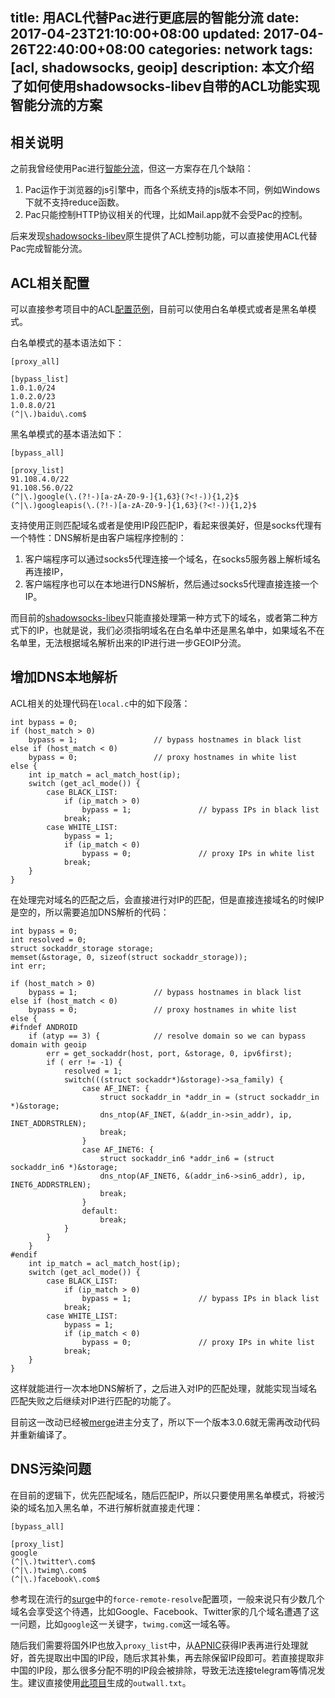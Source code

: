 title: 用ACL代替Pac进行更底层的智能分流
date: 2017-04-23T21:10:00+08:00
updated: 2017-04-26T22:40:00+08:00
categories: network
tags: [acl, shadowsocks, geoip]
description: 本文介绍了如何使用shadowsocks-libev自带的ACL功能实现智能分流的方案
---

## 相关说明

之前我曾经使用Pac进行[智能分流](https://darknode.in/network/write-efficient-pac/)，但这一方案存在几个缺陷：

1. Pac运作于浏览器的js引擎中，而各个系统支持的js版本不同，例如Windows下就不支持reduce函数。
2. Pac只能控制HTTP协议相关的代理，比如Mail.app就不会受Pac的控制。

后来发现[shadowsocks-libev](https://github.com/shadowsocks/shadowsocks-libev)原生提供了ACL控制功能，可以直接使用ACL代替Pac完成智能分流。

## ACL相关配置

可以直接参考项目中的ACL[配置范例](https://github.com/shadowsocks/shadowsocks-libev/tree/master/acl)，目前可以使用白名单模式或者是黑名单模式。

白名单模式的基本语法如下：

    [proxy_all]

    [bypass_list]
    1.0.1.0/24
    1.0.2.0/23
    1.0.8.0/21
    (^|\.)baidu\.com$

黑名单模式的基本语法如下：

    [bypass_all]

    [proxy_list]
    91.108.4.0/22
    91.108.56.0/22
    (^|\.)google(\.(?!-)[a-zA-Z0-9-]{1,63}(?<!-)){1,2}$
    (^|\.)googleapis(\.(?!-)[a-zA-Z0-9-]{1,63}(?<!-)){1,2}$

支持使用正则匹配域名或者是使用IP段匹配IP，看起来很美好，但是socks代理有一个特性：DNS解析是由客户端程序控制的：

1. 客户端程序可以通过socks5代理连接一个域名，在socks5服务器上解析域名再连接IP，
2. 客户端程序也可以在本地进行DNS解析，然后通过socks5代理直接连接一个IP。

而目前的[shadowsocks-libev](https://github.com/shadowsocks/shadowsocks-libev)只能直接处理第一种方式下的域名，或者第二种方式下的IP，也就是说，我们必须指明域名在白名单中还是黑名单中，如果域名不在名单里，无法根据域名解析出来的IP进行进一步GEOIP分流。

## 增加DNS本地解析

ACL相关的处理代码在`local.c`中的如下段落：

    int bypass = 0;
    if (host_match > 0)
        bypass = 1;                 // bypass hostnames in black list
    else if (host_match < 0)
        bypass = 0;                 // proxy hostnames in white list
    else {
        int ip_match = acl_match_host(ip);
        switch (get_acl_mode()) {
            case BLACK_LIST:
                if (ip_match > 0)
                    bypass = 1;               // bypass IPs in black list
                break;
            case WHITE_LIST:
                bypass = 1;
                if (ip_match < 0)
                    bypass = 0;               // proxy IPs in white list
                break;
        }
    }

在处理完对域名的匹配之后，会直接进行对IP的匹配，但是直接连接域名的时候IP是空的，所以需要追加DNS解析的代码：

    int bypass = 0;
    int resolved = 0;
    struct sockaddr_storage storage;
    memset(&storage, 0, sizeof(struct sockaddr_storage));
    int err;

    if (host_match > 0)
        bypass = 1;                 // bypass hostnames in black list
    else if (host_match < 0)
        bypass = 0;                 // proxy hostnames in white list
    else {
    #ifndef ANDROID
        if (atyp == 3) {            // resolve domain so we can bypass domain with geoip
            err = get_sockaddr(host, port, &storage, 0, ipv6first);
            if ( err != -1) {
                resolved = 1;
                switch(((struct sockaddr*)&storage)->sa_family) {
                    case AF_INET: {
                        struct sockaddr_in *addr_in = (struct sockaddr_in *)&storage;
                        dns_ntop(AF_INET, &(addr_in->sin_addr), ip, INET_ADDRSTRLEN);
                        break;
                    }
                    case AF_INET6: {
                        struct sockaddr_in6 *addr_in6 = (struct sockaddr_in6 *)&storage;
                        dns_ntop(AF_INET6, &(addr_in6->sin6_addr), ip, INET6_ADDRSTRLEN);
                        break;
                    }
                    default:
                        break;
                }
            }
        }
    #endif
        int ip_match = acl_match_host(ip);
        switch (get_acl_mode()) {
            case BLACK_LIST:
                if (ip_match > 0)
                    bypass = 1;               // bypass IPs in black list
                break;
            case WHITE_LIST:
                bypass = 1;
                if (ip_match < 0)
                    bypass = 0;               // proxy IPs in white list
                break;
        }
    }

这样就能进行一次本地DNS解析了，之后进入对IP的匹配处理，就能实现当域名匹配失败之后继续对IP进行匹配的功能了。

目前这一改动已经被[merge](https://github.com/shadowsocks/shadowsocks-libev/commit/81006d4690cfbd04afabc176d2c1a3bb69a12808)进主分支了，所以下一个版本3.0.6就无需再改动代码并重新编译了。

## DNS污染问题

在目前的逻辑下，优先匹配域名，随后匹配IP，所以只要使用黑名单模式，将被污染的域名加入黑名单，不进行解析就直接走代理：

    [bypass_all]

    [proxy_list]
    google
    (^|\.)twitter\.com$
    (^|\.)twimg\.com$
    (^|\.)facebook\.com$

参考现在流行的[surge](https://nssurge.com)中的`force-remote-resolve`配置项，一般来说只有少数几个域名会享受这个待遇，比如Google、Facebook、Twitter家的几个域名遭遇了这一问题，比如`google`这一关键字，`twimg.com`这一域名等。

随后我们需要将国外IP也放入`proxy_list`中，从[APNIC](https://ftp.apnic.net/stats/apnic/delegated-apnic-latest)获得IP表再进行处理就好，首先提取出中国的IP段，随后求其补集，再去除保留IP段即可。若直接提取非中国的IP段，那么很多分配不明的IP段会被排除，导致无法连接telegram等情况发生。建议直接使用[此项目](https://github.com/x1angli/regional-ip-addresses)生成的`outwall.txt`。
